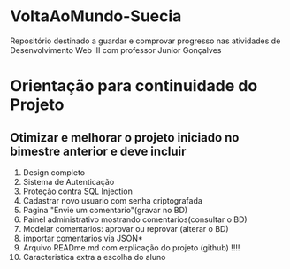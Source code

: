 # VoltaAoMundo-Suecia
Repositório destinado a guardar e comprovar progresso nas atividades de Desenvolvimento Web III com professor Junior Gonçalves

# Orientação para continuidade do Projeto
## Otimizar e melhorar o projeto iniciado no bimestre anterior e deve incluir

1. Design completo
2. Sistema de Autenticação
3. Proteção contra SQL Injection
4. Cadastrar novo usuario com senha criptografada
5. Pagina "Envie um comentario"(gravar no BD)
6. Painel administrativo mostrando comentarios(consultar o BD)
7. Modelar comentarios: aprovar ou reprovar (alterar o BD)
8. importar comentarios via JSON*
9. Arquivo READme.md com explicação do projeto (github) !!!!
10. Caracteristica extra a escolha do aluno
